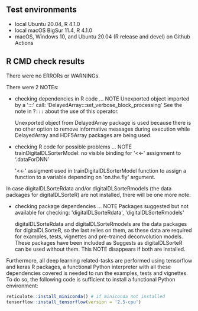 ## Test environments
* local Ubuntu 20.04, R 4.1.0
* local macOS BigSur 11.4, R 4.1.0
* macOS, Windows 10, and Ubuntu 20.04 (R release and devel) on Github Actions

## R CMD check results
There were no ERRORs or WARNINGs. 

There were 2 NOTEs:

* checking dependencies in R code ... NOTE
Unexported object imported by a ':::' call: ‘DelayedArray:::set_verbose_block_processing’
  See the note in ?`:::` about the use of this operator.

  Unexported object from DelayedArray package is used because there is no other 
  option to remove informative messages during execution while DelayedArray and 
  HDF5Array packages are being used.

* checking R code for possible problems ... NOTE
trainDigitalDLSorterModel: no visible binding for '<<-' assignment to
  ‘.dataForDNN’

  '<<-' assigment used in trainDigitalDLSorterModel function to assign a 
  function to a variable depending on 'on.the.fly' argument.

In case digitalDLSorteRdata and/or digitalDLSorteRmodels (the data packages for 
digitalDLSorteR) are not installed, there will be one more note:

* checking package dependencies ... NOTE
  Packages suggested but not available for checking:
    'digitalDLSorteRdata', 'digitalDLSorteRmodels'
    
  digitalDLSorteRdata and digitalDLSorteRmodels are the data packages for 
  digitalDLSorteR, so the last relies on them, as these data are required for 
  examples, tests, vignettes and pre-trained deconvolution models. These 
  packages have been included as Suggests as digitalDLSorteR can be used without
  them. This NOTE disappears if both are installed.
  
Furthermore, all deep learning related-tasks are performed using tensorflow and
keras R packages, a functional Python interpreter with all these dependencies 
covered is needed to run the examples, tests and vignettes. To do so, the 
following code is sufficient to install a functional Python environment:

```r
reticulate::install_miniconda() # if miniconda not installed
tensorflow::install_tensorflow(version = '2.5-cpu')
```
